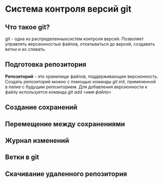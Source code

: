 # Система контроля версий git

## Что такое git?

git - одна из распределенныхсистем контроля версий. Позволяет управлять версионностью файлов, откатываться до версий, создавать ветки и их сливать.

## Подготовка репозитория

**Репозиторий** - это хранилище файлов, поддерживающее версионность. Создать репозиторий можно с помощью команды *git init*, примененной в папке с будущим репозиторием.
Для добавления версионности к файлу используется команда *git add <имя файла>*


## Создание сохранений

## Перемещение между сохранениями

## Журнал изменений

## Ветки в git

## Скачивание удаленного репозитория